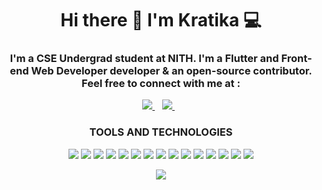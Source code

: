 
<h1 align='center'>
  Hi there 👋 I'm Kratika 💻
</h1>

<h3 align='center'>
  I'm a CSE Undergrad student at NITH. I'm a Flutter and Front-end Web Developer developer & an open-source contributor. Feel free to connect with me at :
</h3>



<p align='center'>
  
  <!--<a href="https://wa.me/5518996643974?text=Olá!%20Alexandre">
    <img src="https://img.shields.io/badge/WHATSAPP-%2325D366.svg?&style=for-the-badge&logo=whatsapp&logoColor=white" />    
  </a>&nbsp;&nbsp;-->
  <a href="https://www.linkedin.com/in/kratika-mittal-1423a2197/">
    <img src="https://img.shields.io/badge/linkedin-%230077B5.svg?&style=for-the-badge&logo=linkedin&logoColor=white" />
  </a>&nbsp;&nbsp;
  <a href="mailto:kratikarajv@gmail.com">
    <img src="https://img.shields.io/badge/gmail-%23E4405F.svg?&style=for-the-badge&logo=gmail&logoColor=white" />        
  </a>&nbsp;&nbsp;

</p>

<h3 align='center'>
  TOOLS AND TECHNOLOGIES
</h3>


<p align='center'>
  
<img src="https://img.shields.io/badge/Flutter-20232A?logo=flutter&logoColor=blue" />
<img src="https://img.shields.io/badge/Dart-20232A?logo=dart&logoColor=blue" />
<img src="https://img.shields.io/badge/HTML5-20232A?logo=html5&logoColor=red" />
<img src="https://img.shields.io/badge/CSS3-20232A?logo=css3&logoColor=red" />
<img src="https://img.shields.io/badge/Javascript-20232A?logo=javascript&logoColor=amber" />
<img src="https://img.shields.io/badge/ReactJS-20232A?logo=react&logoColor=blue" />
<img src="https://img.shields.io/badge/Django-20232A?logo=django&logoColor=green" />
<img src="https://img.shields.io/badge/Python-20232A?logo=python&logoColor=yellow" />
<img src="https://img.shields.io/badge/Bootstrap-20232A?logo=bootstrap&logoColor=purple" />
<img src="https://img.shields.io/badge/C++-20232A?logo=c%2B%2B&logoColor=blue" />
<img src="https://img.shields.io/badge/java-20232A?logo=java&logoColor=red" />
<img src="https://img.shields.io/badge/C-20232A?logo=c&logoColor=purple" />
<img src="https://img.shields.io/badge/Firebase-20232A?logo=firebase&logoColor=yellow" />
<img src="https://img.shields.io/badge/Github-20232A?logo=github&logoColor=white" />
<img src="https://img.shields.io/badge/Git-20232A?logo=git&logoColor=red" />



  
</p>


<p align='center'>
  <a href="#"><img src="https://github-readme-stats.vercel.app/api?username=kratika19&count_private=true&show_icons=true&theme=react"></a>
</p>

